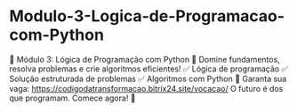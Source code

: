 # Modulo-3-Logica-de-Programacao-com-Python
🧠 Módulo 3: Lógica de Programação com Python 🐍 Domine fundamentos, resolva problemas e crie algoritmos eficientes! ✅ Lógica de programação ✅ Solução estruturada de problemas ✅ Algoritmos com Python 🔗 Garanta sua vaga: https://codigodatransformacao.bitrix24.site/vocacao/ O futuro é dos que programam. Comece agora! 🚀
